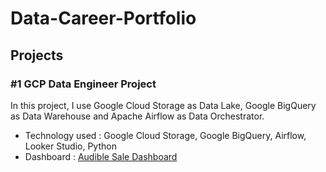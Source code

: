 # Data-Career-Portfolio

## Projects
### #1 GCP Data Engineer Project
In this project, I use Google Cloud Storage as Data Lake, Google BigQuery as Data Warehouse and Apache Airflow as Data Orchestrator.
* Technology used : Google Cloud Storage, Google BigQuery,  Airflow, Looker Studio, Python
* Dashboard : [Audible Sale Dashboard](https://lookerstudio.google.com/reporting/848e065d-171a-4f3f-8c79-06672c286890)
